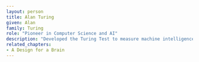 ```yaml
---
layout: person
title: Alan Turing
given: Alan
family: Turing
role: "Pioneer in Computer Science and AI"
description: "Developed the Turing Test to measure machine intelligence."
related_chapters: 
- A Design for a Brain
---
```

